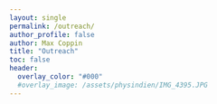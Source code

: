 ```yaml
---
layout: single 
permalink: /outreach/
author_profile: false
author: Max Coppin
title: "Outreach"
toc: false
header:
  overlay_color: "#000"
  #overlay_image: /assets/physindien/IMG_4395.JPG
---
```

## 


